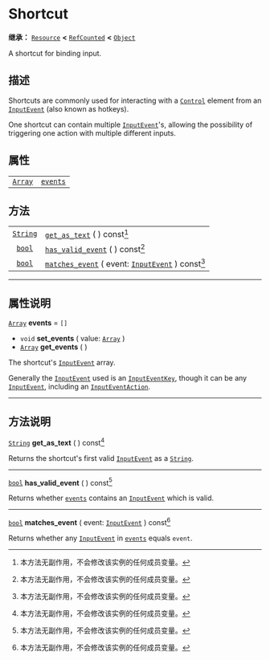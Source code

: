 <!-- ⚠ 请勿编辑本文件 ⚠ -->
<!-- 本文档使用脚本从 WeDot 引擎源码仓库生成。 -->
<!-- 生成脚本：https://github.com/WeDot-Engine/WeDot/tree/4.3/doc/tools/make_md.py； -->
<!-- 原文件：https://github.com/WeDot-Engine/WeDot/tree/4.3/doc/classes/Shortcut.xml。 -->

<div id="_class_shortcut"></div>

# Shortcut

**继承：** [`Resource`](class_resource.md) **<** [`RefCounted`](class_refcounted.md) **<** [`Object`](class_object.md)

A shortcut for binding input.

## 描述

Shortcuts are commonly used for interacting with a [`Control`](class_control.md) element from an [`InputEvent`](class_inputevent.md) (also known as hotkeys).

One shortcut can contain multiple [`InputEvent`](class_inputevent.md)'s, allowing the possibility of triggering one action with multiple different inputs.

## 属性

|||
|:-:|:--|
| [`Array`](class_array.md) | [`events`](class_shortcut.md#class_shortcut_property_events) | ``[]`` |

## 方法

|||
|:-:|:--|
| [`String`](class_string.md) | [`get_as_text`](class_shortcut.md#class_shortcut_method_get_as_text) ( ) const[^const]                                                |
| [`bool`](class_bool.md)     | [`has_valid_event`](class_shortcut.md#class_shortcut_method_has_valid_event) ( ) const[^const]                                        |
| [`bool`](class_bool.md)     | [`matches_event`](class_shortcut.md#class_shortcut_method_matches_event) ( event: [`InputEvent`](class_inputevent.md) ) const[^const] |

<!-- rst-class:: classref-section-separator -->

---

## 属性说明

<div id="_class_shortcut_property_events"></div>

[`Array`](class_array.md) **events** = ``[]`` <div id="class_shortcut_property_events"></div>

- `void` **set_events** ( value: [`Array`](class_array.md) )
- [`Array`](class_array.md) **get_events** ( )

The shortcut's [`InputEvent`](class_inputevent.md) array.

Generally the [`InputEvent`](class_inputevent.md) used is an [`InputEventKey`](class_inputeventkey.md), though it can be any [`InputEvent`](class_inputevent.md), including an [`InputEventAction`](class_inputeventaction.md).

<!-- rst-class:: classref-section-separator -->

---

## 方法说明

<div id="_class_shortcut_method_get_as_text"></div>

[`String`](class_string.md) **get_as_text** ( ) const[^const]<div id="class_shortcut_method_get_as_text"></div>

Returns the shortcut's first valid [`InputEvent`](class_inputevent.md) as a [`String`](class_string.md).

<!-- rst-class:: classref-item-separator -->

---

<div id="_class_shortcut_method_has_valid_event"></div>

[`bool`](class_bool.md) **has_valid_event** ( ) const[^const]<div id="class_shortcut_method_has_valid_event"></div>

Returns whether [`events`](class_shortcut.md#class_shortcut_property_events) contains an [`InputEvent`](class_inputevent.md) which is valid.

<!-- rst-class:: classref-item-separator -->

---

<div id="_class_shortcut_method_matches_event"></div>

[`bool`](class_bool.md) **matches_event** ( event: [`InputEvent`](class_inputevent.md) ) const[^const]<div id="class_shortcut_method_matches_event"></div>

Returns whether any [`InputEvent`](class_inputevent.md) in [`events`](class_shortcut.md#class_shortcut_property_events) equals `event`.

[^virtual]: 本方法通常需要用户覆盖才能生效。
[^const]: 本方法无副作用，不会修改该实例的任何成员变量。
[^vararg]: 本方法除了能接受在此处描述的参数外，还能够继续接受任意数量的参数。
[^constructor]: 本方法用于构造某个类型。
[^static]: 调用本方法无需实例，可直接使用类名进行调用。
[^operator]: 本方法描述的是使用本类型作为左操作数的有效运算符。
[^bitfield]: 这个值是由下列位标志构成位掩码的整数。
[^void]: 无返回值。
